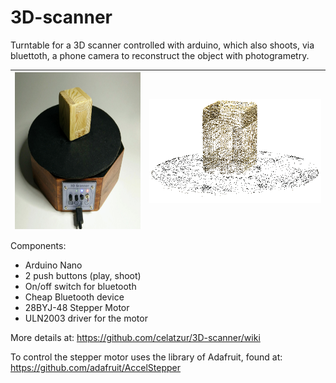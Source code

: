 # 3D-scanner
Turntable for a 3D scanner controlled with arduino, which also shoots, via bluettoth, a phone camera to reconstruct the object with photogrametry.
 
| <img align="center" src="https://github.com/celatzur/3D-scanner/blob/master/images/3DScanner_v05x.jpg" width="312" height="251" />  | <img align="center" src="https://github.com/celatzur/3D-scanner/blob/master/images/Screenshot_colmap_02.png" width="426" height="166" /> |
| ------------- | ------------- |

Components:

- Arduino Nano
- 2 push buttons (play, shoot)
- On/off switch for bluetooth
- Cheap Bluetooth device
- 28BYJ-48 Stepper Motor 
- ULN2003 driver for the motor

More details at: https://github.com/celatzur/3D-scanner/wiki

To control the stepper motor uses the library of Adafruit, found at: https://github.com/adafruit/AccelStepper
